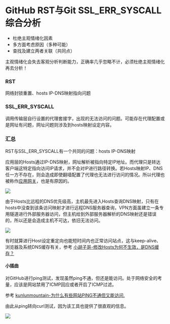 # GitHub RST与Git SSL_ERR_SYSCALL综合分析

* 杜绝主观情绪化因素
* 多方面考虑原因（多种可能）
* 查找及建立两者关联（共同点）

主观情绪化会失去客观分析判断能力，正确率几乎忽略不计，必须杜绝主观情绪化再去分析！

### RST

网络封锁重置、hosts IP-DNS映射指向问题

### SSL_ERR_SYSCALL 

调用传输层自行设置的代理套接字，出现的无法访问的问题。可能存在代理配置或是网址有问题，网址问题则涉及到hosts映射设定内容。


### 汇总

RST与SSL_ERR_SYSCALL有一个共同的问题：hosts IP-DNS映射

应用层的Hosts通过IP-DNS映射，网址解析被指向特定IP地址。而代理只是转达客户端这特定指向访问IP请求，并不会对IP进行路径转换。若Hosts映射IP、DNS任一方不存在，则会造成即使翻墙配置了代理也无法进行访问的情况。所以代理也被称作[应用网关](https://baike.baidu.com/item/%E5%BA%94%E7%94%A8%E7%BD%91%E5%85%B3/6324513)，也是有原因的。

![](https://i.postimg.cc/SKjbkkk8/008.png)

由于Hosts比远程的DNS优先级高，主机最先进入Hosts查询DNS映射，只有在hosts中没查到该条访问映射才进行远程DNS服务器查询，VPN方面虽建立一条专用隧道进行外部服务器访问，但主机给到外部服务器解析的DNS映射还是错误的，所以还是会造成主机不可达，依旧无法访问。

![](https://i.postimg.cc/fT1p9pnn/009.png)

有时就算进行Host设定重定向也能短时间内也正常访问站点，这与keep-alive、浏览器及系统DNS缓存有关，参考 [小胡子哥-修改Hosts为何不生效，是DNS缓存？](https://www.cnblogs.com/hustskyking/p/hosts-modify.html)

#### 小插曲

对GitHub进行ping测试，发现虽然ping不通，但还是能访问。处于网络安全的考量，应该是网站禁用了ICMP回应或者开启了ICMP过滤。

参考 [kunlunmountain-为什么有些网站PING不通但又能访问.](https://www.cnblogs.com/kunlunmountain/p/5945756.html)

由此从ping转向curl测试，因为该工具也提供了很直观的信息。

![](https://i.postimg.cc/brH28KhX/010.png)
